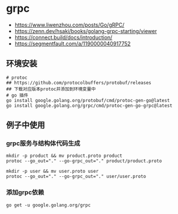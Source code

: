 # grpc

- https://www.liwenzhou.com/posts/Go/gRPC/
- https://zenn.dev/hsaki/books/golang-grpc-starting/viewer
- https://connect.build/docs/introduction/
- https://segmentfault.com/a/1190000040917752

## 环境安装

```shell
# protoc
## https://github.com/protocolbuffers/protobuf/releases
## 下载对应版本protoc并添加到环境变量中
# go 插件
go install google.golang.org/protobuf/cmd/protoc-gen-go@latest
go install google.golang.org/grpc/cmd/protoc-gen-go-grpc@latest
```

## 例子中使用

### grpc服务与结构体代码生成

```shell
mkdir -p product && mv product.proto product
protoc --go_out="." --go-grpc_out="." product/product.proto

mkdir -p user && mv user.proto user
protoc --go_out="." --go-grpc_out="." user/user.proto
```

### 添加grpc依赖

```shell
go get -u google.golang.org/grpc
```

